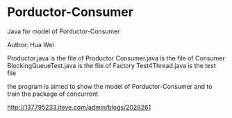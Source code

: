 Porductor-Consumer
==================

Java for model of Porductor-Consumer

Author: Hua Wei

Productor.java                is the file of Productor
Consumer.java                 is the file of Consumer
BlockingQueueTest.java        is the file of Factory
Test4Thread.java              is the test file


the program is aimed to show the model of Porductor-Consumer 
and to train the package of concurrent

http://137795233.iteye.com/admin/blogs/2026261
